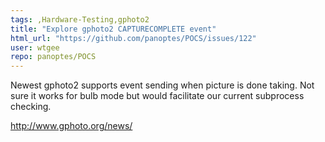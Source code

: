 ```yaml
---
tags: ,Hardware-Testing,gphoto2
title: "Explore gphoto2 CAPTURECOMPLETE event"
html_url: "https://github.com/panoptes/POCS/issues/122"
user: wtgee
repo: panoptes/POCS
---
```


Newest gphoto2 supports event sending when picture is done taking. Not sure it works for bulb mode but would facilitate our current subprocess checking.

http://www.gphoto.org/news/